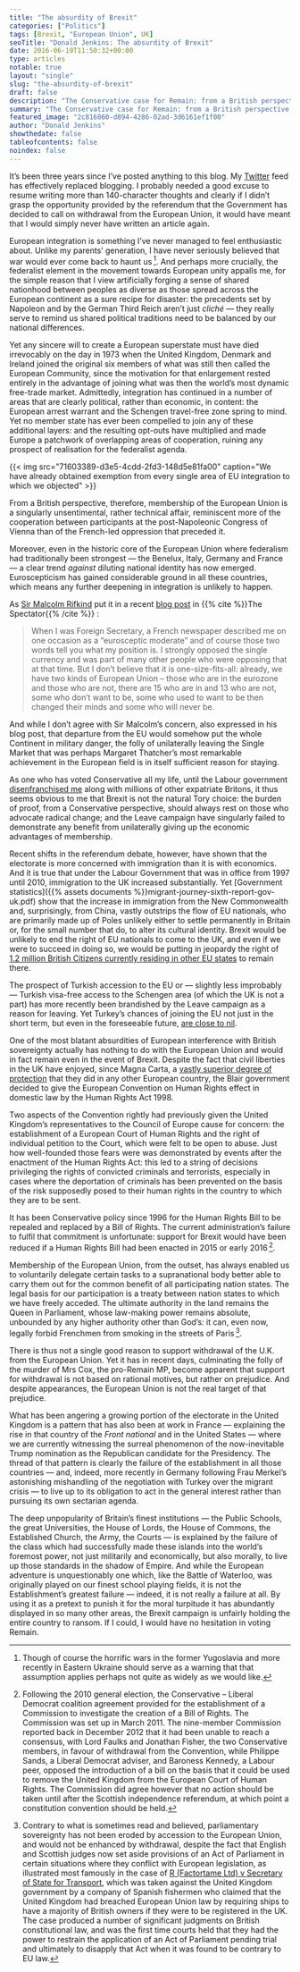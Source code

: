 ```yaml
---
title: "The absurdity of Brexit"
categories: ["Politics"]
tags: [Brexit, "European Union", UK]
seoTitle: "Donald Jenkins: The absurdity of Brexit"
date: 2016-06-19T11:50:32+00:00
type: articles
notable: true
layout: "single"
slug: "the-absurdity-of-brexit"
draft: false
description: "The Conservative case for Remain: from a British perspective, the case for continued membership of the European Union, with the numerous opt-outs secured by the UK, is overwhelming"
summary: "The Conservative case for Remain: from a British perspective, the case for continued membership of the European Union, with the numerous opt-outs secured by the UK, is overwhelming. Membership of the European Union, from the outset, has always enabled us to voluntarily delegate certain tasks to a supranational body better able to carry them out for the common benefit of all participating nation states. There is thus not a single good reason to support withdrawal of the U.K. from the European Union."
featured_image: "2c816860-d894-4286-02ad-3d6161ef1f00"
author: "Donald Jenkins"
showthedate: false
tableofcontents: false
noindex: false
---
```


It’s been three years since I’ve posted anything to this blog. My [Twitter](https://twitter.com/donaldjenkins) feed has effectively replaced blogging. I probably needed a good excuse to resume writing more than 140-character thoughts and clearly if I didn’t grasp the opportunity provided by the referendum that the Government has decided to call on withdrawal from the European Union, it would have meant that I would simply never have written an article again.

European integration is something I’ve never managed to feel enthusiastic about. Unlike my parents’ generation, I have never seriously believed that war would ever come back to haunt us&thinsp;[^1]. And perhaps more crucially, the federalist element in the movement towards European unity appalls me, for the simple reason that I view artificially forging a sense of shared nationhood between peoples as diverse as those spread across the European continent as a sure recipe for disaster: the precedents set by Napoleon and by the German Third Reich aren’t just _cliché_ — they really serve to remind us shared political traditions need to be balanced by our national differences.

Yet any sincere will to create a European superstate must have died irrevocably on the day in 1973 when the United Kingdom, Denmark and Ireland joined the original six members of what was still then called the European Community, since the motivation for that enlargement rested entirely in the advantage of joining what was then the world’s most dynamic free-trade market. Admittedly, integration has continued in a number of areas that are clearly political, rather than economic, in content: the European arrest warrant and the Schengen travel-free zone spring to mind. Yet no member state has ever been compelled to join any of these additional layers: and the resulting opt-outs have multiplied and made Europe a patchwork of overlapping areas of cooperation, ruining any prospect of realisation for the federalist agenda.

{{< img src="71603389-d3e5-4cdd-2fd3-148d5e81fa00" caption="We have already obtained exemption from every single area of EU integration to which we objected" >}}

From a British perspective, therefore, membership of the European Union is a singularly unsentimental, rather technical affair, reminiscent more of the cooperation between participants at the post-Napoleonic Congress of Vienna than of the French-led oppression that preceded it.

Moreover, even in the historic core of the European Union where federalism had traditionally been strongest — the Benelux, Italy, Germany and France — a clear trend _against_ diluting national identity has now emerged. Euroscepticism has gained considerable ground in all these countries, which means any further deepening in integration is unlikely to happen.

As [Sir Malcolm Rifkind](https://en.wikipedia.org/wiki/Malcolm_Rifkind?wprov=sfsi1) put it in a recent [blog post](https://www.spectator.co.uk/article/sir-malcolm-rifkind-brexit-would-be-project-risk/) in {{% cite %}}The Spectator{{% /cite %}} :

> When I was Foreign Secretary, a French newspaper described me on one occasion as a “eurosceptic moderate” and of course those two words tell you what my position is. I strongly opposed the single currency and was part of many other people who were opposing that at that time. But I don’t believe that it is one-size-fits-all: already, we have two kinds of European Union – those who are in the eurozone and those who are not, there are 15 who are in and 13 who are not, some who don’t want to be, some who used to want to be then changed their minds and some who will never be.

And while I don’t agree with Sir Malcolm’s concern, also expressed in his blog post, that departure from the EU would somehow put the whole Continent in military danger, the folly of unilaterally leaving the Single Market that was perhaps Margaret Thatcher’s most remarkable achievement in the European field is in itself sufficient reason for staying.

As one who has voted Conservative all my life, until the Labour government [disenfranchised me](https://www.telegraph.co.uk/expat/expatnews/12093159/EU-referendum-expats-fear-time-is-running-out-to-get-voting-rights-restored-before-poll.html) along with millions of other expatriate Britons, it thus seems obvious to me that Brexit is not the natural Tory choice: the burden of proof, from a Conservative perspective, should always rest on those who advocate radical change; and the Leave campaign have singularly failed to demonstrate any benefit from unilaterally giving up the economic advantages of membership.

Recent shifts in the referendum debate, however, have shown that the electorate is more concerned with immigration than it is with economics. And it is true that under the Labour Government that was in office from 1997 until 2010, immigration to the UK increased substantially. Yet [Government statistics]({{% assets documents %}}migrant-journey-sixth-report-gov-uk.pdf) show that the increase in immigration from the New Commonwealth and, surprisingly, from China, vastly outstrips the flow of EU nationals, who are primarily made up of Poles unlikely either to settle permanently in Britain or, for the small number that do, to alter its cultural identity. Brexit would be unlikely to end the right of EU nationals to come to the UK, and even if we were to succeed in doing so, we would be putting in jeopardy the right of [1.2 million British Citizens currently residing in other EU states](https://www.migrationwatchuk.org/briefing-paper/354) to remain there.

The prospect of Turkish accession to the EU or — slightly less improbably — Turkish visa-free access to the Schengen area (of which the UK is not a part) has more recently been brandished by the Leave campaign as a reason for leaving. Yet Turkey’s chances of joining the EU not just in the short term, but even in the foreseeable future, [are close to nil](https://www.spectator.co.uk/article/don-t-panic-turkey-won-t-be-joining-the-eu-anytime-soon/).

One of the most blatant absurdities of European interference with British sovereignty actually has nothing to do with the European Union and would in fact remain even in the event of Brexit. Despite the fact that civil liberties in the UK have enjoyed, since Magna Carta, a [vastly superior degree of protection](https://en.m.wikipedia.org/wiki/Civil_liberties_in_the_United_Kingdom) that they did in any other European country, the Blair government decided to give the European Convention on Human Rights effect in domestic law by the Human Rights Act 1998.

Two aspects of the Convention rightly had previously given the United Kingdom’s representatives to the Council of Europe cause for concern: the establishment of a European Court of Human Rights and the right of individual petition to the Court, which were felt to be open to abuse. Just how well-founded those fears were was demonstrated by events after the enactment of the Human Rights Act: this led to a string of decisions privileging the rights of convicted criminals and terrorists, especially in cases where the deportation of criminals has been prevented on the basis of the risk supposedly posed to their human rights in the country to which they are to be sent.

It has been Conservative policy since 1996 for the Human Rights Bill to be repealed and replaced by a Bill of Rights. The current administration’s failure to fulfil that commitment is unfortunate: support for Brexit would have been reduced if a Human Rights Bill had been enacted in 2015 or early 2016&thinsp;[^2].

Membership of the European Union, from the outset, has always enabled us to voluntarily delegate certain tasks to a supranational body better able to carry them out for the common benefit of all participating nation states. The legal basis for our participation is a treaty between nation states to which we have freely acceded. The ultimate authority in the land remains the Queen in Parliament, whose law-making power remains absolute, unbounded by any higher authority other than God’s: it can, even now, legally forbid Frenchmen from smoking in the streets of Paris&thinsp;[^3].

There is thus not a single good reason to support withdrawal of the U.K. from the European Union. Yet it has in recent days, culminating the folly of the murder of Mrs Cox, the pro-Remain MP, become apparent that support for withdrawal is not based on rational motives, but rather on prejudice. And despite appearances, the European Union is not the real target of that prejudice.

What has been angering a growing portion of the electorate in the United Kingdom is a pattern that has also been at work in France — explaining the rise in that country of the _Front national_ and in the United States — where we are currently witnessing the surreal phenomenon of the now-inevitable Trump nomination as the Republican candidate for the Presidency. The thread of that pattern is clearly the failure of the establishment in all those countries — and, indeed, more recently in Germany following Frau Merkel’s astonishing mishandling of the negotiation with Turkey over the migrant crisis — to live up to its obligation to act in the general interest rather than pursuing its own sectarian agenda.

The deep unpopularity of Britain’s finest institutions — the Public Schools, the great Universities, the House of Lords, the House of Commons, the Established Church, the Army, the Courts — is explained by the failure of the class which had successfully made these islands into the world’s foremost power, not just militarily and economically, but also morally, to live up those standards in the shadow of Empire. And while the European adventure is unquestionably one which, like the Battle of Waterloo, was originally played on our finest school playing fields, it is not the Establishment’s greatest failure — indeed, it is not really a failure at all. By using it as a pretext to punish it for the moral turpitude it has abundantly displayed in so many other areas, the Brexit campaign is unfairly holding the entire country to ransom. If I could, I would have no hesitation in voting Remain.

[^1]: Though of course the horrific wars in the former Yugoslavia and more recently in Eastern Ukraine should serve as a warning that that assumption applies perhaps not quite as widely as we would like.
[^2]: Following the 2010 general election, the Conservative – Liberal Democrat coalition agreement provided for the establishment of a Commission to investigate the creation of a Bill of Rights. The Commission was set up in March 2011. The nine-member Commission reported back in December 2012 that it had been unable to reach a consensus, with Lord Faulks and Jonathan Fisher, the two Conservative members, in favour of withdrawal from the Convention, while Philippe Sands, a Liberal Democrat adviser, and Baroness Kennedy, a Labour peer, opposed the introduction of a bill on the basis that it could be used to remove the United Kingdom from the European Court of Human Rights. The Commission did agree however that no action should be taken until after the Scottish independence referendum, at which point a constitution convention should be held.
[^3]: Contrary to what is sometimes read and believed, parliamentary sovereignty has not been eroded by accession to the European Union, and would not be enhanced by withdrawal, despite the fact that English and Scottish judges now set aside provisions of an Act of Parliament in certain situations where they conflict with European legislation, as illustrated most famously in the case of [R (Factortame Ltd) v Secretary of State for Transport](<https://en.wikipedia.org/wiki/R_(Factortame_Ltd)_v_Secretary_of_State_for_Transport>), which was taken against the United Kingdom government by a company of Spanish fishermen who claimed that the United Kingdom had breached European Union law by requiring ships to have a majority of British owners if they were to be registered in the UK. The case produced a number of significant judgments on British constitutional law, and was the first time courts held that they had the power to restrain the application of an Act of Parliament pending trial and ultimately to disapply that Act when it was found to be contrary to EU law.
